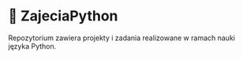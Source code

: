 # 📌 ZajeciaPython

Repozytorium zawiera projekty i zadania realizowane w ramach nauki języka Python.  

